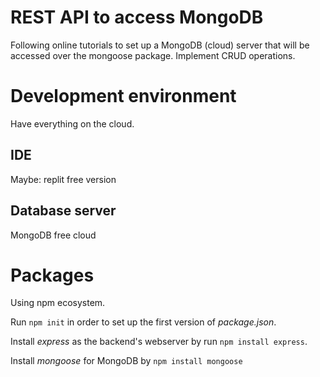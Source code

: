 # REST API to access MongoDB
Following online tutorials to set up a MongoDB (cloud) server that will be accessed over the mongoose package. Implement CRUD operations.

# Development environment
Have everything on the cloud.

## IDE
Maybe: replit free version

## Database server
MongoDB free cloud

# Packages
Using npm ecosystem.

Run `npm init` in order to set up the first version of *package.json*.

Install *express* as the backend's webserver by run  `npm install express`.

Install *mongoose* for MongoDB by `npm install mongoose`